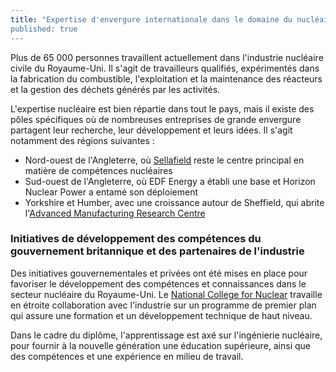 ```yaml
---
title: "Expertise d'envergure internationale dans le domaine du nucléaire au Royaume-Uni
published: true
---
```

Plus de 65 000 personnes travaillent actuellement dans l'industrie nucléaire civile du Royaume-Uni. Il s'agit de travailleurs qualifiés, expérimentés dans la fabrication du combustible, l'exploitation et la maintenance des réacteurs et la gestion des déchets générés par les activités.

L'expertise nucléaire est bien répartie dans tout le pays, mais il existe des pôles spécifiques où de nombreuses entreprises de grande envergure partagent leur recherche, leur développement et leurs idées. Il s'agit notamment des régions suivantes : 

- Nord-ouest de l'Angleterre, où [Sellafield](http://www.sellafieldsites.com/) reste le centre principal en matière de compétences nucléaires
- Sud-ouest de l'Angleterre, où EDF Energy a établi une base et Horizon Nuclear Power a entamé son déploiement
- Yorkshire et Humber, avec une croissance autour de Sheffield, qui abrite l'[Advanced Manufacturing Research Centre](http://www.amrc.co.uk/)

### Initiatives de développement des compétences du gouvernement britannique et des partenaires de l'industrie

Des initiatives gouvernementales et privées ont été mises en place pour favoriser le développement des compétences et connaissances dans le secteur nucléaire du Royaume-Uni. Le [National College for Nuclear](https://www.nsan.co.uk/news/national-nuclear-college) travaille en étroite collaboration avec l'industrie sur un programme de premier plan qui assure une formation et un développement technique de haut niveau. 

Dans le cadre du diplôme, l'apprentissage est axé sur l'ingénierie nucléaire, pour fournir à la nouvelle génération une éducation supérieure, ainsi que des compétences et une expérience en milieu de travail. 
